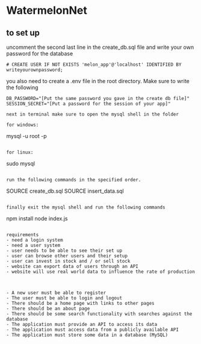 # WatermelonNet

## to set up

uncomment the second last line in the create_db.sql file and write your own password for the database
```
# CREATE USER IF NOT EXISTS 'melon_app'@'localhost' IDENTIFIED BY writeyourownpassword; 
```
you also need to create a .env file in the root directory. Make sure to write the following

```
DB_PASSWORD="[Put the same password you gave in the create db file]"
SESSION_SECRET="[Put a password for the session of your app]"

next in terminal make sure to open the mysql shell in the folder

for windows:
```
mysql -u root -p
```

for linux:
```
sudo mysql
```

run the following commands in the specified order.

```
SOURCE create_db.sql
SOURCE insert_data.sql

```

finally exit the mysql shell and run the following commands
```
npm install
node index.js
```

requirements
- need a login system
- need a user system
- user needs to be able to see their set up
- user can browse other users and their setup
- user can invest in stock and / or sell stock
- website can export data of users through an API
- website will use real world data to influence the rate of production



- A new user must be able to register
- The user must be able to login and logout
- There should be a home page with links to other pages
- There should be an about page
- There should be some search functionality with searches against the database
- The application must provide an API to access its data
- The application must access data from a publicly available API
- The application must store some data in a database (MySQL)
